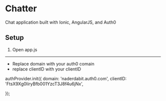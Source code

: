 Chatter
====================
Chat application built with Ionic, AngularJS, and Auth0

Setup
------------

1. Open app.js
-----------

- Replace domain with your auth0 comain
- replace clientID with your clientID 

authProvider.init({
    domain: 'naderdabit.auth0.com',
    clientID: 'FtsX9Xg0IiryBfb001YzcT3J8f4u6jNx',
    
  });
